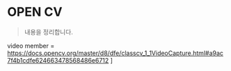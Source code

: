 # OPEN CV

> 내용을 정리합니다.

video member = https://docs.opencv.org/master/d8/dfe/classcv_1_1VideoCapture.html#a9ac7f4b1cdfe624663478568486e6712
]
